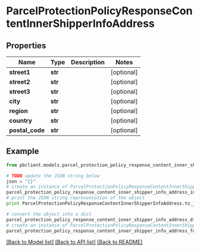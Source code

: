 # ParcelProtectionPolicyResponseContentInnerShipperInfoAddress


## Properties
Name | Type | Description | Notes
------------ | ------------- | ------------- | -------------
**street1** | **str** |  | [optional] 
**street2** | **str** |  | [optional] 
**street3** | **str** |  | [optional] 
**city** | **str** |  | [optional] 
**region** | **str** |  | [optional] 
**country** | **str** |  | [optional] 
**postal_code** | **str** |  | [optional] 

## Example

```python
from pbclient.models.parcel_protection_policy_response_content_inner_shipper_info_address import ParcelProtectionPolicyResponseContentInnerShipperInfoAddress

# TODO update the JSON string below
json = "{}"
# create an instance of ParcelProtectionPolicyResponseContentInnerShipperInfoAddress from a JSON string
parcel_protection_policy_response_content_inner_shipper_info_address_instance = ParcelProtectionPolicyResponseContentInnerShipperInfoAddress.from_json(json)
# print the JSON string representation of the object
print ParcelProtectionPolicyResponseContentInnerShipperInfoAddress.to_json()

# convert the object into a dict
parcel_protection_policy_response_content_inner_shipper_info_address_dict = parcel_protection_policy_response_content_inner_shipper_info_address_instance.to_dict()
# create an instance of ParcelProtectionPolicyResponseContentInnerShipperInfoAddress from a dict
parcel_protection_policy_response_content_inner_shipper_info_address_form_dict = parcel_protection_policy_response_content_inner_shipper_info_address.from_dict(parcel_protection_policy_response_content_inner_shipper_info_address_dict)
```
[[Back to Model list]](../README.md#documentation-for-models) [[Back to API list]](../README.md#documentation-for-api-endpoints) [[Back to README]](../README.md)



